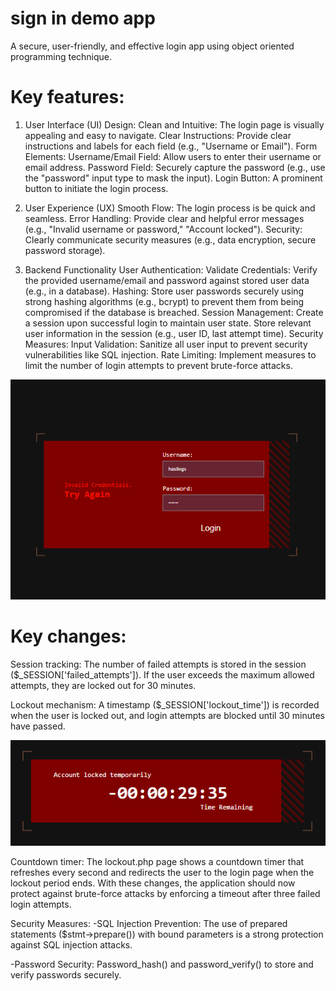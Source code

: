 # sign in demo app
A secure, user-friendly, and effective login app using object oriented programming technique.

# Key features:
1. User Interface (UI)
Design:
Clean and Intuitive: The login page is visually appealing and easy to navigate.
Clear Instructions: Provide clear instructions and labels for each field (e.g., "Username or Email").
Form Elements:
Username/Email Field: Allow users to enter their username or email address.
Password Field:
Securely capture the password (e.g., use the "password" input type to mask the input).
Login Button: A prominent button to initiate the login process.

3. User Experience (UX)
Smooth Flow: The login process is be quick and seamless.
Error Handling: Provide clear and helpful error messages (e.g., "Invalid username or password," "Account locked").
Security: Clearly communicate security measures (e.g., data encryption, secure password storage).

3. Backend Functionality
User Authentication:
Validate Credentials: Verify the provided username/email and password against stored user data (e.g., in a database).
Hashing: Store user passwords securely using strong hashing algorithms (e.g., bcrypt) to prevent them from being compromised if the database is breached.
Session Management:
Create a session upon successful login to maintain user state.
Store relevant user information in the session (e.g., user ID, last attempt time).
Security Measures:
Input Validation: Sanitize all user input to prevent security vulnerabilities like SQL injection.
Rate Limiting: Implement measures to limit the number of login attempts to prevent brute-force attacks.

![login screen](templet1.png)

# Key changes:

Session tracking: The number of failed attempts is stored in the session ($_SESSION['failed_attempts']). 
If the user exceeds the maximum allowed attempts, they are locked out for 30 minutes.

Lockout mechanism: A timestamp ($_SESSION['lockout_time']) is recorded when the user is locked out, and login attempts are blocked until 30 minutes have passed.

![Countdown timer](template3.png)

Countdown timer: The lockout.php page shows a countdown timer that refreshes every second and redirects the user to the login page when the lockout period ends.
With these changes, the application should now protect against brute-force attacks by enforcing a timeout after three failed login attempts.

Security Measures:
-SQL Injection Prevention:
The use of prepared statements ($stmt->prepare()) with bound parameters is a strong protection against SQL injection attacks. 

-Password Security:
Password_hash() and password_verify() to store and verify passwords securely. 
